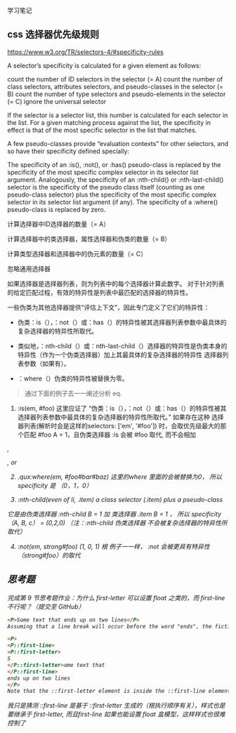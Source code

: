 学习笔记
## css 选择器优先级规则
https://www.w3.org/TR/selectors-4/#specificity-rules

A selector’s specificity is calculated for a given element as follows:

count the number of ID selectors in the selector (= A)
count the number of class selectors, attributes selectors, and pseudo-classes in the selector (= B)
count the number of type selectors and pseudo-elements in the selector (= C)
ignore the universal selector

If the selector is a selector list, this number is calculated for each selector in the list. For a given matching process against the list, the specificity in effect is that of the most specific selector in the list that matches.

A few pseudo-classes provide “evaluation contexts” for other selectors, and so have their specificity defined specially:

The specificity of an :is(), :not(), or :has() pseudo-class is replaced by the specificity of the most specific complex selector in its selector list argument.
Analogously, the specificity of an :nth-child() or :nth-last-child() selector is the specificity of the pseudo class itself (counting as one pseudo-class selector) plus the specificity of the most specific complex selector in its selector list argument (if any).
The specificity of a :where() pseudo-class is replaced by zero.

计算选择器中ID选择器的数量（= A）

计算选择器中的类选择器，属性选择器和伪类的数量（= B）

计算类型选择器和选择器中的伪元素的数量（= C）

忽略通用选择器

如果选择器是选择器列表，则为列表中的每个选择器计算此数字。 对于针对列表的给定匹配过程，有效的特异性是列表中最匹配的选择器的特异性。

一些伪类为其他选择器提供“评估上下文”，因此专门定义了它们的特异性：

- 伪类：is（），：not（）或：has（）的特异性被其选择器列表参数中最具体的复杂选择器的特异性所取代。

- 类似地，：nth-​​child（）或：nth-​​last-child（）选择器的特异性是伪类本身的特异性（作为一个伪类选择器）加上其最具体的复杂选择器的特异性 选择器列表参数（如果有）。

- ：where（）伪类的特异性被替换为零。

> 通过下面的例子去一一阐述分析
eq.

1.  :is(em, #foo) 
这里应证了 “伪类：is（），：not（）或：has（）的特异性被其选择器列表参数中最具体的复杂选择器的特异性所取代。”
如果存在这种 选择器列表(解析时会是这样的selectors: ['em', '#foo']) 时，会取优先级最大的那个匹配 #foo A = 1，且伪类选择器 :is 会被 #foo 取代, 而不会相加

<em>, <p id=foo>, or <em id=foo>

2.  .qux:where(em, #foo#bar#baz) 
这里的where 里面的会被替换为0， 所以 specificity 是 （0，1，0）

3. :nth-child(even of li, .item)
a class selector (.item) plus a pseudo-class


它是由伪类选择器 :nth-child B = 1  加 类选择器 .item B = 1 ，
所以 specificity（A, B, c） = (0,2,0) 
（注：:nth-child 伪类选择器 不会被复杂选择器的特异性所取代）

4. :not(em, strong#foo)
(1, 0, 1)
根 例子一一样， :not 会被更具有特异性（strong#foo）的取代 

## 思考题
完成第 9 节思考题作业：为什么 first-letter 可以设置 float 之类的，而 first-line 不行呢？（提交至 GitHub）

```html
<P>Some text that ends up on two lines</P>
Assuming that a line break will occur before the word "ends", the fictional tag sequence for this fragment might be:

<P>
<P::first-line>
<P::first-letter>
S
</P::first-letter>ome text that
</P::first-line>
ends up on two lines
</P>
Note that the ::first-letter element is inside the ::first-line element. Properties set on ::first-line are inherited by ::first-letter, but are overridden if the same property is set on ::first-letter.

```
我只是猜测 ::first-line 是基于 ::first-letter 生成的（根执行顺序有关），样式也是要继承于 first-letter, 而且first-line 如果也能设置 float 盒模型，这样样式也很难控制了